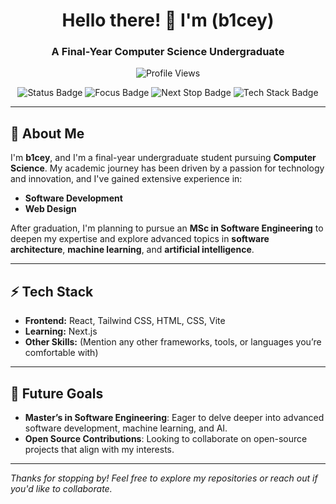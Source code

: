 <!-- Centered Title & Subtitle -->
<h1 align="center">Hello there! 👋 I'm (b1cey)</h1>
<h3 align="center">A Final-Year Computer Science Undergraduate</h3>

<!-- Profile Views Badge (uses komarev.com) -->
<p align="center">
  <img src="https://komarev.com/ghpvc/?username=b1cey&label=Profile%20views&color=0e75b6&style=flat" alt="Profile Views" />
</p>

<!-- Custom Badges -->
<p align="center">
  <img src="https://img.shields.io/badge/Status-Final%20Year%20Undergrad-blue?style=flat-square" alt="Status Badge" />
  <img src="https://img.shields.io/badge/Focus-Software%20Development-brightgreen?style=flat-square" alt="Focus Badge" />
  <img src="https://img.shields.io/badge/Next%20Stop-MSc%20in%20Software%20Engineering-orange?style=flat-square" alt="Next Stop Badge" />
  <img src="https://img.shields.io/badge/Tools-React%2C%20Tailwind%2C%20Vite%2C%20Next.js%2C%20HTML%2C%20CSS-blueviolet?style=flat-square" alt="Tech Stack Badge" />
</p>

---

## 🏫 About Me
I'm **b1cey**, and I'm a final-year undergraduate student pursuing **Computer Science**. My academic journey has been driven by a passion for technology and innovation, and I've gained extensive experience in:
- **Software Development**
- **Web Design**

After graduation, I'm planning to pursue an **MSc in Software Engineering** to deepen my expertise and explore advanced topics in **software architecture**, **machine learning**, and **artificial intelligence**.

---

## ⚡ Tech Stack
- **Frontend:** React, Tailwind CSS, HTML, CSS, Vite
- **Learning:** Next.js
- **Other Skills:** (Mention any other frameworks, tools, or languages you’re comfortable with)
---

## 🔭 Future Goals
- **Master’s in Software Engineering**: Eager to delve deeper into advanced software development, machine learning, and AI.
- **Open Source Contributions**: Looking to collaborate on open-source projects that align with my interests.

---

_Thanks for stopping by! Feel free to explore my repositories or reach out if you'd like to collaborate._
